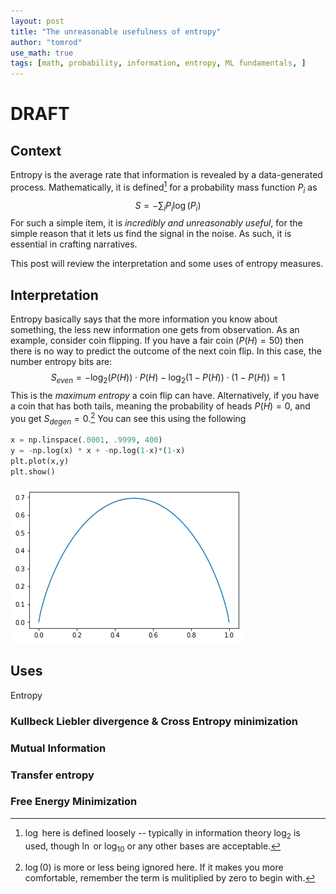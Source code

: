 ```yaml
---
layout: post
title: "The unreasonable usefulness of entropy"
author: "tomrod"
use_math: true
tags: [math, probability, information, entropy, ML fundamentals, ]
---
```

# DRAFT

## Context

Entropy is the average rate that information is revealed by a data-generated process. Mathematically, it is defined[^1] for a probability mass function $P_i$ as
$$S = - \sum_i P_i \log(P_i)$$
For such a simple item, it is *incredibly and unreasonably useful*, for the simple reason that it lets us find the signal in the noise. As such, it is essential in crafting narratives.

This post will review the interpretation and some uses of entropy measures.

## Interpretation
Entropy basically says that the more information you know about something, the less new information one gets from observation. As an example, consider coin flipping. If you have a fair coin ($P(H)=50%$) then there is no way to predict the outcome of the next coin flip. In this case, the number entropy bits are:
$$S_{even} = -\log_2(P(H)) \cdot P(H) - \log_2(1-P(H))\cdot(1-P(H)) = 1$$
This is the *maximum entropy* a coin flip can have. Alternatively, if you have a coin that has both tails, meaning the probability of heads $P(H)=0$, and you get
$S_{degen} =0$.[^2] You can see this using the following

```python
x = np.linspace(.0001, .9999, 400)
y = -np.log(x) * x + -np.log(1-x)*(1-x)
plt.plot(x,y)
plt.show()
```


![png](/assets/images/20181230_basic_entropy.png)


## Uses
Entropy 


### Kullbeck Liebler divergence & Cross Entropy minimization

### Mutual Information

### Transfer entropy

### Free Energy Minimization

[^1]: $\log$ here is defined loosely -- typically in information theory $\log_2$ is used, though $\ln$ or $\log_{10}$ or any other bases are acceptable.

[^2]: $\log(0)$ is more or less being ignored here. If it makes you more comfortable, remember the term is mulitiplied by zero to begin with.